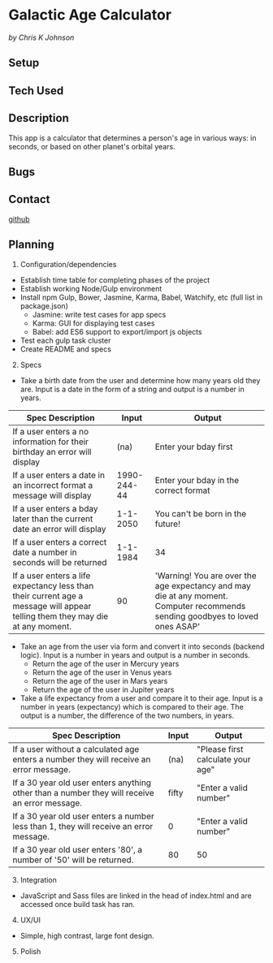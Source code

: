 # Galactic Age Calculator
_by Chris K Johnson_

## Setup

## Tech Used


## Description
This app is a calculator that determines a person's age in various ways: in seconds, or based on other planet's orbital years.

## Bugs

## Contact
[github](https://github.com/noodlebrains)

## Planning


1. Configuration/dependencies
  * Establish time table for completing phases of the project
  * Establish working Node/Gulp environment
  * Install npm Gulp, Bower, Jasmine, Karma, Babel, Watchify, etc (full list in package.json)
    * Jasmine: write test cases for app specs
    * Karma: GUI for displaying test cases
    * Babel: add ES6 support to export/import js objects
  * Test each gulp task cluster
  * Create README and specs

2. Specs
  * Take a birth date from the user and determine how many years old they are. Input is a date in the form of a string and output is a number in years.

| Spec Description |  Input | Output  |
|---|---|---|
| If a user enters a no information for their birthday an error will display | (na) | Enter your bday first |
| If a user enters a date in an incorrect format a message will display | 1990-244-44 | Enter your bday in the correct format |
| If a user enters a bday later than the current date an error will display | 1-1-2050 | You can't be born in the future! |
| If a user enters a correct date a number in seconds will be returned | 1-1-1984 | 34 |
| If a user enters a life expectancy less than their current age a message will appear telling them they may die at any moment. | 90 | 'Warning! You are over the age expectancy and may die at any moment. Computer recommends sending goodbyes to loved ones ASAP' |

  * Take an age from the user via form and convert it into seconds (backend logic). Input is a number in years and output is a number in seconds.
    * Return the age of the user in Mercury years
    * Return the age of the user in Venus years
    * Return the age of the user in Mars years
    * Return the age of the user in Jupiter years
  * Take a life expectancy from a user and compare it to their age. Input is a number in years (expectancy) which is compared to their age. The output is a number, the difference of the two numbers, in years.

| Spec Description |  Input | Output  |
|---|---|---|
| If a user without a calculated age enters a number they will receive an error message. | (na) | "Please first calculate your age" |
| If a 30 year old user enters anything other than a number they will receive an error message.  | fifty | "Enter a valid number" |
| If a 30 year old user enters a number less than 1, they will receive an error message. | 0 | "Enter a valid number" |
| If a 30 year old user enters '80', a number of '50' will be returned. | 80 | 50 |


3. Integration
  * JavaScript and Sass files are linked in the head of index.html and are accessed once build task has ran.

4. UX/UI
  * Simple, high contrast, large font design.

5. Polish
